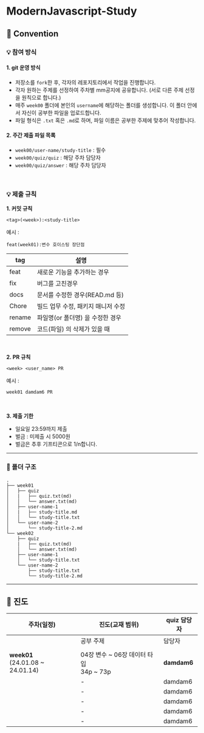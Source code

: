 # ModernJavascript-Study

## 📢 Convention

### 💡 참여 방식

#### 1. git 운영 방식
- 저장소를 `fork`한 후, 각자의 레포지토리에서 작업을 진행합니다.
- 각자 원하는 주제를 선정하여 주차별 mm공지에 공유합니다. (서로 다른 주제 선정을 원칙으로 합니다.)
- 매주 `week00` 폴더에 본인의 `username`에 해당하는 폴더를 생성합니다. 이 폴더 안에서 자신이 공부한 파일을 업로드합니다.
- 파일 형식은 `.txt` 혹은 `.md`로 하며, 파일 이름은 공부한 주제에 맞추어 작성합니다.

#### 2. 주간 제출 파일 목록 <br>
- `week00/user-name/study-title` : 필수
- `week00/quiz/quiz` : 해당 주차 담당자
- `week00/quiz/answer` : 해당 주차 담당자
<br>


### 💡 제출 규칙

**1. 커밋 규칙**
```
<tag>(<week>):<study-title>
```
예시 :
``` 
feat(week01):변수 호이스팅 장단점
```
|tag | 설명 |
|---|---|
| feat | 새로운 기능을 추가하는 경우 | 
fix | 버그를 고친경우
docs | 문서를 수정한 경우(READ.md 등)
Chore | 빌드 업무 수정, 패키지 매니저 수정
rename | 파일명(or 폴더명) 을 수정한 경우
remove | 코드(파일) 의 삭제가 있을 때

<br>

**2. PR 규칙**

```
<week> <user_name> PR
```
예시 :
``` 
week01 damdam6 PR
```
<br>

**3. 제출 기한**
  * 일요일 23:59까지 제출
  * 벌금 : 미제출 시 5000원
  * 벌금은 추후 기프티콘으로 1/n합니다.
    <br>
***

### 🔎 폴더 구조

 ```
 .
 ├── week01
 │   ├── quiz
 │   |   ├── quiz.txt(md)
 │   │   └── answer.txt(md)
 │   ├── user-name-1
 │   |   ├── study-title.md
 │   │   └── study-title.txt
 │   └── user-name-2
 │       └── study-title-2.md
 └── week02
     ├── quiz
     |   ├── quiz.txt(md)
     │   └── answer.txt(md)
     ├── user-name-1
     │   └── study-title.txt
     └── user-name-2
         ├── study-title.txt
         └── study-title-2.md
 ```

***

## 📢 진도

| 주차(일정) | 진도(교재 범위) | quiz 담당자 |
|---|---|---|
|  | 공부 주제 | 담당자 |
||||
|**week01**<br>(24.01.08 ~ 24.01.14)|04장 변수 ~ 06장 데이터 타입 <br> 34p ~ 73p|**damdam6**|
||-|damdam6|
||-|damdam6|
||-|damdam6|
||-|damdam6|
||-|damdam6|
